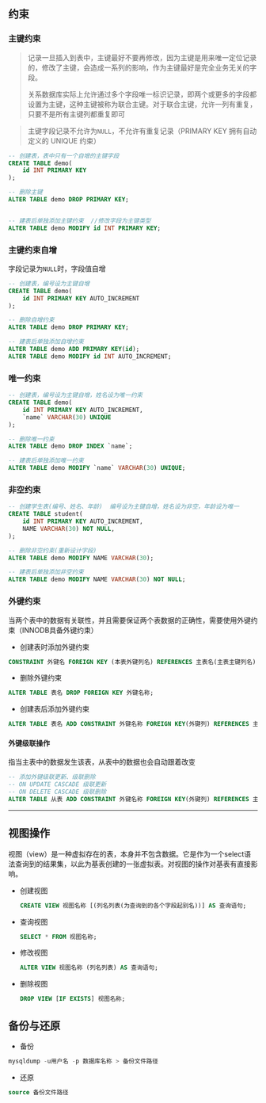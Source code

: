 ## 约束

### 主键约束

> 记录一旦插入到表中，主键最好不要再修改，因为主键是用来唯一定位记录的，修改了主键，会造成一系列的影响，作为主键最好是完全业务无关的字段。
>
> 关系数据库实际上允许通过多个字段唯一标识记录，即两个或更多的字段都设置为主键，这种主键被称为联合主键。对于联合主键，允许一列有重复，只要不是所有主键列都重复即可

> 主键字段记录不允许为`NULL`，不允许有重复记录（PRIMARY KEY 拥有自动定义的 UNIQUE 约束）

```sql
-- 创建表，表中只有一个自增的主键字段
CREATE TABLE demo(
	id INT PRIMARY KEY
);

-- 删除主键
ALTER TABLE demo DROP PRIMARY KEY;


-- 建表后单独添加主键约束	//修改字段为主键类型
ALTER TABLE demo MODIFY id INT PRIMARY KEY;
```

### 主键约束自增

字段记录为`NULL`时，字段值自增

```sql
-- 创建表，编号设为主键自增
CREATE TABLE demo(
	id INT PRIMARY KEY AUTO_INCREMENT
);

-- 删除自增约束
ALTER TABLE demo DROP PRIMARY KEY;

-- 建表后单独添加自增约束
ALTER TABLE demo ADD PRIMARY KEY(id);
ALTER TABLE demo MODIFY id INT AUTO_INCREMENT;
```

### 唯一约束

```sql
-- 创建表，编号设为主键自增，姓名设为唯一约束
CREATE TABLE demo(
	id INT PRIMARY KEY AUTO_INCREMENT,
	`name` VARCHAR(30) UNIQUE
);

-- 删除唯一约束
ALTER TABLE demo DROP INDEX `name`;

-- 建表后单独添加唯一约束
ALTER TABLE demo MODIFY `name` VARCHAR(30) UNIQUE;
```

### 非空约束

```sql
-- 创建学生表(编号、姓名、年龄)  编号设为主键自增，姓名设为非空，年龄设为唯一
CREATE TABLE student(
	id INT PRIMARY KEY AUTO_INCREMENT,
	NAME VARCHAR(30) NOT NULL,
);

-- 删除非空约束(重新设计字段)
ALTER TABLE demo MODIFY NAME VARCHAR(30);

-- 建表后单独添加非空约束
ALTER TABLE demo MODIFY NAME VARCHAR(30) NOT NULL;
```

### 外键约束

当两个表中的数据有关联性，并且需要保证两个表数据的正确性，需要使用外键约束（INNODB具备外键约束）

- 创建表时添加外键约束

```sql
CONSTRAINT 外键名 FOREIGN KEY (本表外键列名) REFERENCES 主表名(主表主键列名)
```

- 删除外键约束

```sql
ALTER TABLE 表名 DROP FOREIGN KEY 外键名称;
```

- 创建表后添加外键约束

```sql
ALTER TABLE 表名 ADD CONSTRAINT 外键名称 FOREIGN KEY(外键列) REFERENCES 主表(主键);
```

#### 外键级联操作

指当主表中的数据发生该表，从表中的数据也会自动跟着改变

```sql
-- 添加外键级联更新、级联删除
-- ON UPDATE CASCADE 级联更新
-- ON DELETE CASCADE 级联删除
ALTER TABLE 从表 ADD CONSTRAINT 外键名称 FOREIGN KEY(外键列) REFERENCES 主表(主键) ON UPDATE CASCADE ON DELETE CASCADE;
```

---



## 视图操作

视图（view）是一种虚拟存在的表，本身并不包含数据。它是作为一个select语法查询到的结果集，以此为基表创建的一张虚拟表。对视图的操作对基表有直接影响。

- 创建视图

  ```sql
  CREATE VIEW 视图名称 [(列名列表(为查询到的各个字段起别名))] AS 查询语句;
  ```

- 查询视图

  ```sql
  SELECT * FROM 视图名称;
  ```

- 修改视图

  ```sql
  ALTER VIEW 视图名称 (列名列表) AS 查询语句; 
  ```

- 删除视图

  ```sql
  DROP VIEW [IF EXISTS] 视图名称;
  ```



## 备份与还原

- 备份

```sql
mysqldump -u用户名 -p 数据库名称 > 备份文件路径
```

- 还原

```sql
source 备份文件路径
```



